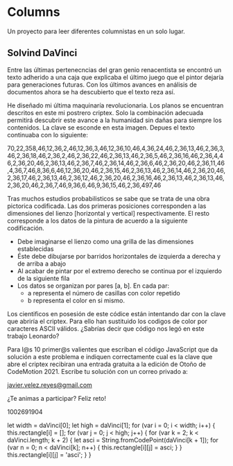 # Columns

Un proyecto para leer diferentes columnistas en un solo lugar.


## Solvind DaVinci

Entre las últimas pertenecncias del gran genio renacentista se encontró un texto adherido a una caja que explicaba el último juego que el pintor dejaría para generaciones futuras. Con los últimos avances en análisis de documentos ahora se ha descubierto que el texto reza así. 

He diseñado mi última maquinaría revolucionaria. Los planos se encuentran descritos en este mi postrero criptex. Solo la combinación adecuada permitirá descubrir este avance a la humanidad sin dañas para siempre los contenidos. La clave se esconde en esta imagen. Depues el texto continuaba con lo siguiente:

 70,22,358,46,12,36,2,46,12,36,3,46,12,36,10,46,4,36,24,46,2,36,13,46,2,36,3,46,2,36,18,46,2,36,2,46,2,36,22,46,2,36,13,46,2,36,5,46,2,36,16,46,2,36,4,46,2,36,20,46,2,36,13,46,2,36,7,46,2,36,14,46,2,36,6,46,2,36,20,46,2,36,11,46,4,36,7,46,8,36,6,46,12,36,20,46,2,36,15,46,2,36,13,46,2,36,14,46,2,36,20,46,2,36,17,46,2,36,13,46,2,36,12,46,2,36,20,46,2,36,16,46,2,36,13,46,2,36,13,46,2,36,20,46,2,36,7,46,9,36,6,46,9,36,15,46,2,36,497,46

Tras muchos estudios probabilisticos se sabe que se trata de una obra pictorica codificada. Las dos primeras posiciones corresponden a las dimensiones del lienzo [horizontal y vertical] respectivamente. El resto corresponde a los datos de la pintura de acuerdo a la siguiente codificación.

- Debe imaginarse el lienzo como una grilla de las dimensiones establecidas
- Éste debe dibujarse por barridos horizontales de izquierda a derecha y de arriba a abajo
- Al acabar de pintar por el extremo derecho se continua por el izquierdo de la siguiente fila
- Los datos se organizan por pares [a, b]. En cada par:
   - a representa el número de casillas con color repetido
   - b representa el color en si mismo.

Los cientificos en posesión de este códice están intentando dar con la clave que abriría el criptex. Para ello han sustituido los codigos de color por caracteres ASCII válidos. ¿Sabrías decir que código nos legó en este trabajo Leonardo?

Para l@s 10 primer@s valientes que escriban el código JavaScript que da solución a este problema e indiquen correctamente cual es la clave que abre el criptex recibiran una entrada gratuita a la edición de Otoño de CodeMotion 2021. Escribe tu solución con un correo privado a:

javier.velez.reyes@gmail.com

¿Te animas a participar?
Feliz reto!



1002691904


let width = daVinci[0];
    let high = daVinci[1];
    for (var i = 0; i < width; i++) {
      this.rectangle[i] = [];
      for (var j = 0; j < high; j++) {
        for (var k = 2; k < daVinci.length; k + 2) {
          let asci = String.fromCodePoint(daVinci[k + 1]);
          for (var n = 0; n < daVinci[k]; n++) {
            this.rectangle[i][j] = asci;
          }
        }
        this.rectangle[i][j] = 'asci';
      }
    }